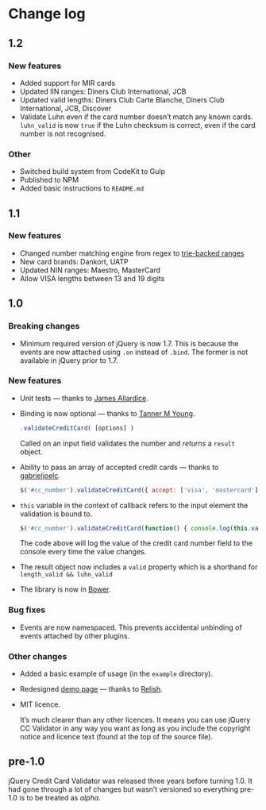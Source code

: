 # Change log

## 1.2

### New features

* Added support for MIR cards
* Updated IIN ranges: Diners Club International, JCB
* Updated valid lengths: Diners Club Carte Blanche, Diners Club International, JCB, Discover
* Validate Luhn even if the card number doesn’t match any known cards.
  `luhn_valid` is now `true` if the Luhn checksum is correct, even if the card number is not recognised.

### Other

* Switched build system from CodeKit to Gulp
* Published to NPM
* Added basic instructions to `README.md`

## 1.1

### New features

* Changed number matching engine from regex to [trie-backed ranges](https://github.com/PawelDecowski/jquery-creditcardvalidator/wiki/Trie)
* New card brands: Dankort, UATP
* Updated NIN ranges: Maestro, MasterCard
* Allow VISA lengths between 13 and 19 digits

## 1.0

### Breaking changes

* Minimum required version of jQuery is now 1.7. This is because the events are now attached using `.on` instead of `.bind`. The former is not available in jQuery prior to 1.7.

### New features

* Unit tests — thanks to [James Allardice](https://github.com/jamesallardice).

* Binding is now optional — thanks to [Tanner M Young](https://github.com/tmyoung).

  ```js
  .validateCreditCard( [options] )
  ```

  Called on an input field validates the number and *returns* a `result` object.

* Ability to pass an array of accepted credit cards — thanks to [gabrieljoelc](https://github.com/gabrieljoelc).

  ```js
  $('#cc_number').validateCreditCard({ accept: ['visa', 'mastercard'] })
  ```

* `this` variable in the context of callback refers to the input element the validation is bound to.

  ```js
  $('#cc_number').validateCreditCard(function() { console.log(this.val()) })
  ```

  The code above will log the value of the credit card number field to the console every time the value changes.

* The result object now includes a `valid` property which is a shorthand for `length_valid && luhn_valid`

* The library is now in [Bower](http://bower.io/search/?q=jquery-creditcardvalidator).

### Bug fixes

* Events are now namespaced. This prevents accidental unbinding of events attached by other plugins.

### Other changes

* Added a basic example of usage (in the `example` directory).

* Redesigned [demo page](http://jquerycreditcardvalidator.com) — thanks to [Relish](https://relish.io).

* MIT licence.

  It’s much clearer than any other licences. It means you can use jQuery CC Validator in any way you want as long as you include the copyright notice and licence text (found at the top of the source file).

## pre-1.0

jQuery Credit Card Validator was released three years before turning 1.0. It had gone through a lot of changes but wasn’t versioned so everything pre-1.0 is to be treated as *alpha*.
